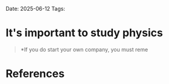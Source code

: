 Date: 2025-06-12
Tags:

# It's important to study physics

>*If you do start your own company, you must reme
# References 
 